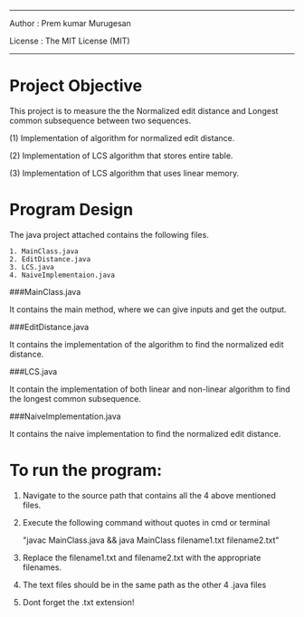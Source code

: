 ----------------------------------------

Author		: Prem kumar Murugesan

License		: The MIT License (MIT)

----------------------------------------


Project Objective
=================

This project is to measure the the Normalized edit distance and Longest common subsequence between two sequences.

(1) Implementation of algorithm for normalized edit distance.

(2) Implementation of LCS algorithm that stores entire table.

(3) Implementation of LCS algorithm that uses linear memory.



Program Design
===============

The java project attached contains the following files.

	1. MainClass.java
	2. EditDistance.java
	3. LCS.java
	4. NaiveImplementaion.java


###MainClass.java

It contains the main method, where we can give inputs and get the output.

###EditDistance.java

It contains the implementation of the algorithm to find the normalized edit distance.

###LCS.java

It contain the implementation of both linear and non-linear algorithm to find the longest common subsequence.

###NaiveImplementation.java

It contains the naive implementation to find the normalized edit distance.



To run the program:
===================

1. Navigate to the source path that contains all the 4 above mentioned files.

2. Execute the following command without quotes in cmd or terminal

	
   "javac MainClass.java && java MainClass filename1.txt filename2.txt"


3. Replace the filename1.txt and filename2.txt with the appropriate filenames.

4. The text files should be in the same path as the other 4 .java files

5. Dont forget the .txt extension!

